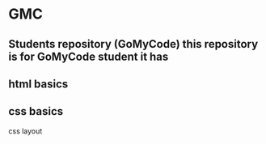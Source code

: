 # GMC
Students repository (GoMyCode)
this repository is for GoMyCode student it has 
-------------------
html basics
--------------
css basics
------------------
css layout
